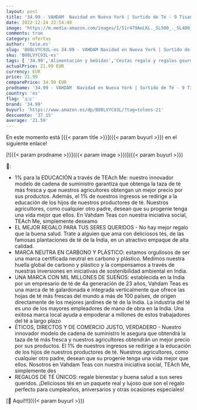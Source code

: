 ```yaml
---
layout: post
title: '34.99 - VAHDAM  Navidad en Nueva York | Surtido de Té - 9 Tisanas  Té Verde y Té Negro en Caja Infusiones Regalo Navidad Edición Viaje | Regalos de Navidad para Mujeres y Hombres'
date: 2022-12-24 22:54:49
image: 'https://m.media-amazon.com/images/I/51r479AeLKL._SL500_._SL400_.jpg'
comments: true
category: ofertas
author: 'tole.es'
slug: 'B08LVYC93L-es 34.99 - VAHDAM Navidad en Nueva York | Surtido de Té - 9...'
sku: 'B08LVYC93L-es'
tags: [ '34.99','Alimentación y bebidas','Cestas regalo y regalos gourmet','Regalos para los aficionados al té','navidad','🇪🇸', ]
actualPrice: 21.99 EUR
currency: EUR
price: 21.99
comparePrice: 34.99 EUR
prodname: '34.99 - VAHDAM  Navidad en Nueva York | Surtido de Té - 9 Tisanas  Té Verde y Té Negro en Caja Infusiones Regalo Navidad Edición Viaje | Regalos de Navidad para Mujeres y Hombres'
country: 'es'
flag: '🇪🇸'
brand: '34.99'
buyurl: 'https://www.amazon.es/dp/B08LVYC93L/?tag=tolees-21'
descuento: '37.15'
average: '21.59'
---
```


En este momento está [{{< param title >}}]({{< param buyurl >}}) en el siguiente enlace!

[![{{< param prodname >}}]({{< param image >}})]({{< param buyurl >}})

🔎:

- 1% para la EDUCACIÓN a través de TEAch Me: nuestro innovador modelo de cadena de suministro garantiza que obtenga la taza de té más fresca y que nuestros agricultores obtengan un mejor precio por sus productos. Además, el 1% de nuestros ingresos se redirige a la educación de los hijos de nuestros productores de té. Nuestros agricultores, como cualquier otro padre, desean que su progenie tenga una vida mejor que ellos. En Vahdam Teas con nuestra iniciativa social, TEAch Me, simplemente deseamo
- EL MEJOR REGALO PARA TUS SERES QUERIDOS - No hay mejor regalo que la buena salud. Trate a alguien que ama con deliciosos tés, de las famosas plantaciones de té de la India, en un atractivo empaque de alta calidad.
- MARCA NEUTRA EN CARBONO Y PLÁSTICO: estamos orgullosos de ser una marca certificada neutral en carbono y plástico. Medimos nuestra huella global de carbono y plástico y la compensamos a través de nuestras inversiones en iniciativas de sostenibilidad ambiental en India.
- UNA MARCA CON MIL MILLONES DE SUEÑOS: establecida en la India por un empresario de té de 4a generación de 23 años, Vahdam Teas es una marca de té galardonada e integrada verticalmente que ofrece las hojas de té más frescas del mundo a más de 100 países, de origen directamente de los mejores jardines de té de la India. La industria del té es uno de los mayores empleadores de mano de obra en la India. Una exitosa marca local ayuda a empoderar a millones de estos trabajadores del té a largo plazo
- ÉTICOS, DIRECTOS Y DE COMERCIO JUSTO, VERDADERO - Nuestro innovador modelo de cadena de suministro le asegura que obtendrá la taza de té más fresca y nuestros agricultores obtendrán un mejor precio por sus productos. El 1% de nuestros ingresos se redirige a la educación de los hijos de nuestros productores de té. Nuestros agricultores, como cualquier otro padre, desean que su progenie tenga una vida mejor que ellos. Nosotros en Vahdam Teas con nuestra iniciativa social, TEAch Me, simplemente des
- REGALOS DE TÉ ÚNICOS: regale bienestar y buena salud a sus seres queridos. ¡Deliciosos tés en un paquete real y lujoso que son el regalo perfecto para cumpleaños, aniversarios y otras ocasiones especiales!

[🛒 Aquí!!!]({{< param buyurl >}})
